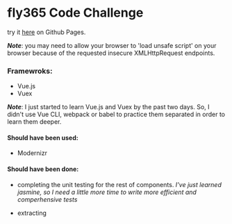 # fly365 Code Challenge

try it [here](https://gitmibrahim.github.io/fly365-code-challenge/src/index.html) on Github Pages.

**_Note_**: you may need to allow your browser to 'load unsafe script' on your browser because of the requested insecure XMLHttpRequest endpoints.

### Framewroks:
* Vue.js
* Vuex

**_Note_**: I just started to learn Vue.js and Vuex by the past two days. So, I didn't use Vue CLI, webpack or babel to practice them separated in order to learn them deeper.

#### Should have been used:
- Modernizr

#### Should have been done:
- completing the unit testing for the rest of components.
_I've just learned jasmine, so I need a little more time to write more efficient and comperhensive tests_

- extracting <script type="text/x-template"> to be standalone web components for a higher level of abstraction.
